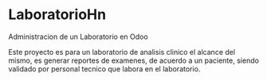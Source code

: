 # LaboratorioHn
Administracion de un Laboratorio en Odoo

Este proyecto es para un laboratorio de analisis clinico 
el alcance del mismo, es generar reportes de examenes, de acuerdo a un paciente, siendo validado por
personal tecnico que labora en el laboratorio.

